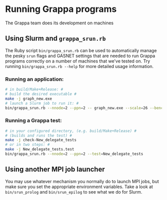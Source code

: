 Running Grappa programs
===============================================================================
The Grappa team does its development on machines 

Using Slurm and `grappa_srun.rb`
-------------------------------------------------------------------------------
The Ruby script `bin/grappa_srun.rb` can be used to automatically manage the pesky `srun` flags and GASNET settings that are needed to run Grappa programs correctly on a number of machines that we've tested on. Try running `bin/grappa_srun.rb --help` for more detailed usage information.

### Running an application: ###
```bash
# in build/Make+Release: #
# build the desired executable #
make -j graph_new.exe
# launch a Slurm job to run it: #
bin/grappa_srun.rb --nnode=2 --ppn=2 -- graph_new.exe --scale=26 --bench=bfs --nbfs=8 --num_starting_workers=512
```

### Running a Grappa test: ###
```bash
# in your configured directory, (e.g. build/Make+Release) #
# (builds and runs the test) #
make -j check-New_delegate_tests
# or in two steps: #
make -j New_delegate_tests.test
bin/grappa_srun.rb --nnode=2 --ppn=2 --test=New_delegate_tests
```

Using another MPI job launcher
-------------------------------------------------------------------------------
You may use whatever mechanism you normally do to launch MPI jobs, but make sure you set the appropriate environment variables. Take a look at `bin/srun_prolog` and `bin/srun_epilog` to see what we do for Slurm.
